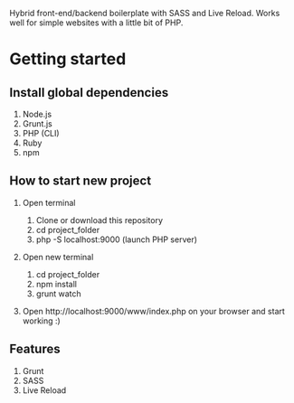 Hybrid front-end/backend boilerplate with SASS and Live Reload. Works well for simple websites with a little bit of PHP.

# Getting started

## Install global dependencies
1. Node.js
2. Grunt.js
3. PHP (CLI)
4. Ruby
5. npm

## How to start new project
1. Open terminal
	1. Clone or download this repository
	2. cd project_folder
	3. php -S localhost:9000 (launch PHP server)

2. Open new terminal
	1. cd project_folder
	2. npm install
	3. grunt watch

3. Open http://localhost:9000/www/index.php on your browser and start working :)

## Features
1. Grunt
2. SASS
3. Live Reload
